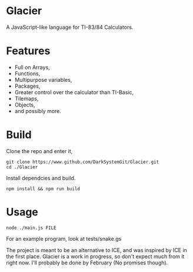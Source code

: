 # Glacier
A JavaScript-like language for TI-83/84 Calculators.
# Features
- Full on Arrays,
- Functions,
- Multipurpose variables,
- Packages,
- Greater control over the calculator than TI-Basic,
- Tilemaps,
- Objects,
- and possibly more.
# Build
Clone the repo and enter it,
```
git clone https://www.github.com/DarkSystemGit/Glacier.git
cd ./Glacier
```
Install dependcies and build.
```
npm install && npm run build
```

# Usage
```
node ./main.js FILE
```
For an example program, look at tests/snake.gs

The project is meant to be an alternative to ICE, and was inspired by ICE in the first place.
Glacier is a work in progress, so don't expect much from it right now. I'll probably be done by February (No promises though).
